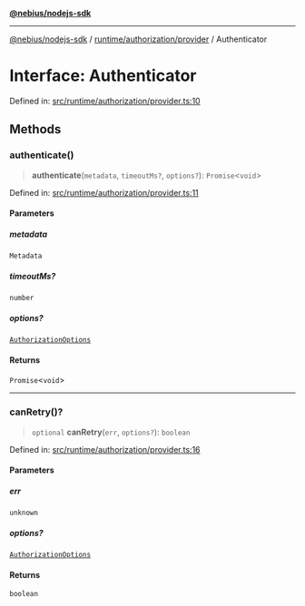 [**@nebius/nodejs-sdk**](../../../../README.md)

---

[@nebius/nodejs-sdk](../../../../README.md) / [runtime/authorization/provider](../README.md) / Authenticator

# Interface: Authenticator

Defined in: [src/runtime/authorization/provider.ts:10](https://github.com/nebius/nodejs-sdk/blob/2ec552fb564ad8fdbf78c4eb6e73ce9101501e8a/src/runtime/authorization/provider.ts#L10)

## Methods

### authenticate()

> **authenticate**(`metadata`, `timeoutMs?`, `options?`): `Promise`\<`void`\>

Defined in: [src/runtime/authorization/provider.ts:11](https://github.com/nebius/nodejs-sdk/blob/2ec552fb564ad8fdbf78c4eb6e73ce9101501e8a/src/runtime/authorization/provider.ts#L11)

#### Parameters

##### metadata

`Metadata`

##### timeoutMs?

`number`

##### options?

[`AuthorizationOptions`](AuthorizationOptions.md)

#### Returns

`Promise`\<`void`\>

---

### canRetry()?

> `optional` **canRetry**(`err`, `options?`): `boolean`

Defined in: [src/runtime/authorization/provider.ts:16](https://github.com/nebius/nodejs-sdk/blob/2ec552fb564ad8fdbf78c4eb6e73ce9101501e8a/src/runtime/authorization/provider.ts#L16)

#### Parameters

##### err

`unknown`

##### options?

[`AuthorizationOptions`](AuthorizationOptions.md)

#### Returns

`boolean`

